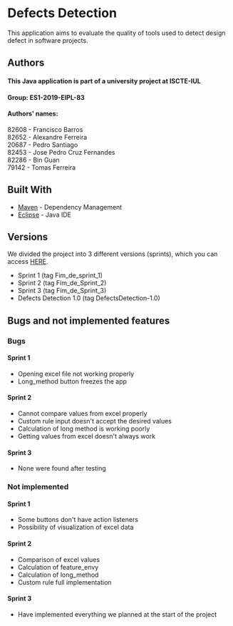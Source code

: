 # Defects Detection
This application aims to evaluate the quality of tools used to detect design defect in software projects.  



## Authors

#### This Java application is part of a university project at ISCTE-IUL
#### Group: ES1-2019-EIPL-83
#### Authors' names:
82608 - Francisco Barros  
82652 - Alexandre Ferreira    
20687 - Pedro Santiago  
82453 - Jose Pedro Cruz Fernandes   
82286 - Bin Guan  
79142 - Tomas Ferreira  


## Built With
* [Maven](https://maven.apache.org/) - Dependency Management
* [Eclipse](https://www.eclipse.org/) - Java IDE



## Versions
We divided the project into 3 different versions (sprints), which you can access [HERE](https://github.com/fabsa-iscteiul/ES1-2019-EIPL-83/releases).  
* Sprint 1 (tag Fim_de_sprint_1)  
* Sprint 2 (tag Fim_de_Sprint_2)  
* Sprint 3 (tag Fim_de_Sprint_3)  
* Defects Detection 1.0 (tag DefectsDetection-1.0)


## Bugs and not implemented features
### Bugs
#### Sprint 1
* Opening excel file not working properly 
* Long_method button freezes the app  
#### Sprint 2
* Cannot compare values from excel properly  
* Custom rule input doesn't accept the desired values  
* Calculation of long method is working poorly  
* Getting values from excel doesn't always work  
#### Sprint 3
* None were found after testing
### Not implemented
#### Sprint 1  
* Some buttons don't have action listeners  
* Possibility of visualization of excel data   
#### Sprint 2
* Comparison of excel values
* Calculation of feature_envy
* Calculation of long_method
* Custom rule full implementation  
#### Sprint 3
* Have implemented everything we planned at the start of the project

